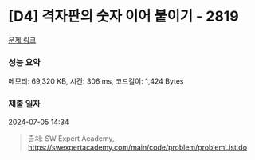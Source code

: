 # [D4] 격자판의 숫자 이어 붙이기 - 2819 

[문제 링크](https://swexpertacademy.com/main/code/problem/problemDetail.do?contestProbId=AV7I5fgqEogDFAXB) 

### 성능 요약

메모리: 69,320 KB, 시간: 306 ms, 코드길이: 1,424 Bytes

### 제출 일자

2024-07-05 14:34



> 출처: SW Expert Academy, https://swexpertacademy.com/main/code/problem/problemList.do